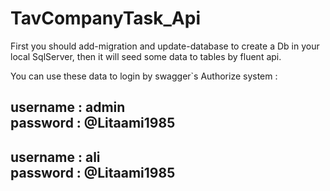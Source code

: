 # TavCompanyTask_Api

First you should add-migration and update-database to create a Db in your local SqlServer, then it will seed some data to tables by fluent api. 

You can use these data to login by swagger`s Authorize system :
 
username : admin                                                
password : @Litaami1985
----
username : ali                                               
password : @Litaami1985
----
